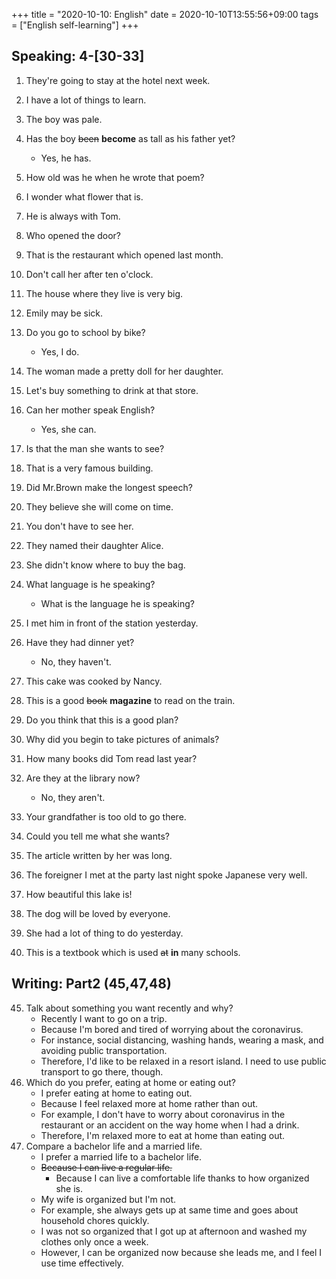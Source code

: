 +++
title =  "2020-10-10: English"
date = 2020-10-10T13:55:56+09:00
tags = ["English self-learning"]
+++

## Speaking: 4-[30-33]

1. They're going to stay at the hotel next week.
2. I have a lot of things to learn.
3. The boy was pale.
4. Has the boy ~~been~~ **become** as tall as his father yet?
    - Yes, he has.
5. How old was he when he wrote that poem?
6. I wonder what flower that is.
7. He is always with Tom.
8. Who opened the door?
9. That is the restaurant which opened last month.
10. Don't call her after ten o'clock.

1. The house where they live is very big.
2. Emily may be sick.
3. Do you go to school by bike?
    - Yes, I do.
4. The woman made a pretty doll for her daughter.
5. Let's buy something to drink at that store.
6. Can her mother speak English?
    - Yes, she can.
7. Is that the man she wants to see?
8. That is a very famous building.
9. Did Mr.Brown make the longest speech?
10. They believe she will come on time.

1. You don't have to see her.
2. They named their daughter Alice.
3. She didn't know where to buy the bag.
4. What language is he speaking?
    - What is the language he is speaking?
5. I met him in front of the station yesterday.
6. Have they had dinner yet?
    - No, they haven't.
7. This cake was cooked by Nancy.
8. This is a good ~~book~~ **magazine** to read on the train.
9. Do you think that this is a good plan?
10. Why did you begin to take pictures of animals?

1. How many books did Tom read last year?
2. Are they at the library now?
    - No, they aren't.
3. Your grandfather is too old to go there.
4. Could you tell me what she wants?
5. The article written by her was long.
6. The foreigner I met at the party last night spoke Japanese very well.
7. How beautiful this lake is!
8. The dog will be loved by everyone.
9. She had a lot of thing to do yesterday.
10. This is a textbook which is used ~~at~~ **in** many schools. 

## Writing: Part2 (45,47,48)

45. Talk about something you want recently and why?
    - Recently I want to go on a trip.
    - Because I'm bored and tired of worrying about the coronavirus. 
    - For instance, social distancing, washing hands, wearing a mask, and avoiding public transportation.
    - Therefore, I'd like to be relaxed in a resort island. I need to use public transport to go there, though.
47. Which do you prefer, eating at home or eating out?
    - I prefer eating at home to eating out.
    - Because I feel relaxed more at home rather than out.
    - For example, I don't have to worry about coronavirus in the restaurant or an accident on the way home when I had a drink.
    - Therefore, I'm relaxed more to eat at home than eating out.
48. Compare a bachelor life and a married life.
    - I prefer a married life to a bachelor life.
    - ~~Because I can live a regular life.~~
        - Because I can live a comfortable life thanks to how organized she is.
    - My wife is organized but I'm not.
    - For example, she always gets up at same time and goes about household chores quickly.
    - I was not so organized that I got up at afternoon and washed my clothes only once a week.
    - However, I can be organized now because she leads me, and I feel I use time effectively.
